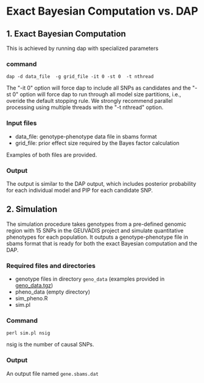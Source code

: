 # Exact Bayesian Computation vs. DAP

## 1. Exact Bayesian Computation

This is achieved by running dap with specialized parameters

### command 

``` 
dap -d data_file  -g grid_file -it 0 -st 0  -t nthread
```
The "-it 0" option will force dap to include all SNPs as candidates and the "-st 0" option will force dap to run through all model size partitions, i.e., overide the default stopping rule. We strongly recommend parallel processing using multiple threads with the "-t nthread" option.

### Input files

* data_file:  genotype-phenotype data file in sbams format
* grid_file:  prior effect size required by the Bayes factor calculation


Examples of both files are provided.


### Output

The output is similar to the DAP output, which includes posterior probability for each individual model and PIP for each candidate SNP.


## 2. Simulation 

The simulation procedure takes genotypes from a pre-defined genomic region with 15 SNPs in the GEUVADIS project and simulate quantitative phenotypes for each population. It outputs a genotype-phenotype file in sbams format that is ready for both the exact Bayesian computation and the DAP.


### Required files and directories

* genotype files in directory ``geno_data`` (examples provided in [geno_data.tgz](http://www-personal.umich.edu/~xwen/dap/data/geno_data.tgz))
* pheno_data (empty directory)
* sim_pheno.R 
* sim.pl

### Command

```
perl sim.pl nsig
```

nsig is the number of causal SNPs.

### Output

An output file named ``gene.sbams.dat``


  

